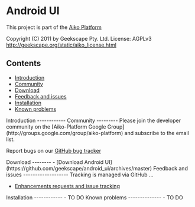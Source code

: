 Android UI
==========

This project is part of the
[Aiko Platform](https://sites.google.com/site/aikoplatform)

Copyright (C) 2011 by Geekscape Pty. Ltd.
License: AGPLv3 http://geekscape.org/static/aiko_license.html

Contents
--------
- [Introduction](#introduction)
- [Community](#community)
- [Download](#download)
- [Feedback and issues](#feedback)
- [Installation](#installation)
- [Known problems](#problems)

<a name="introduction" />
Introduction
------------

<a name="community" />
Community
---------
Please join the developer community on the
[Aiko-Platform Google Group](http://groups.google.com/group/aiko-platform)
and subscribe to the email list.

Report bugs on our
[GitHub bug tracker](http://github.com/geekscape/android_ui/issues)

<a name="download" />
Download
--------
- [Download Android UI](https://github.com/geekscape/android_ui/archives/master)

<a name="feedback" />
Feedback and issues
-------------------
Tracking is managed via GitHub ...

- [Enhancements requests and issue tracking](https://github.com/geekscape/android_ui/issues)

<a name="installation" />
Installation
------------
- TO DO

<a name="problems" />
Known problems
--------------
- TO DO
